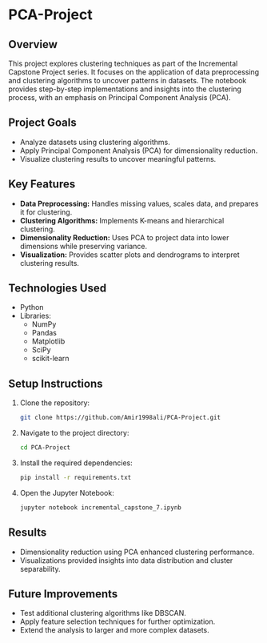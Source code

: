
# PCA-Project

## Overview
This project explores clustering techniques as part of the Incremental Capstone Project series. It focuses on the application of data preprocessing and clustering algorithms to uncover patterns in datasets. The notebook provides step-by-step implementations and insights into the clustering process, with an emphasis on Principal Component Analysis (PCA).

## Project Goals
- Analyze datasets using clustering algorithms.
- Apply Principal Component Analysis (PCA) for dimensionality reduction.
- Visualize clustering results to uncover meaningful patterns.

## Key Features
- **Data Preprocessing:** Handles missing values, scales data, and prepares it for clustering.
- **Clustering Algorithms:** Implements K-means and hierarchical clustering.
- **Dimensionality Reduction:** Uses PCA to project data into lower dimensions while preserving variance.
- **Visualization:** Provides scatter plots and dendrograms to interpret clustering results.

## Technologies Used
- Python
- Libraries:
  - NumPy
  - Pandas
  - Matplotlib
  - SciPy
  - scikit-learn

## Setup Instructions
1. Clone the repository:
   ```bash
   git clone https://github.com/Amir1998ali/PCA-Project.git
   ```
2. Navigate to the project directory:
   ```bash
   cd PCA-Project
   ```
3. Install the required dependencies:
   ```bash
   pip install -r requirements.txt
   ```
4. Open the Jupyter Notebook:
   ```bash
   jupyter notebook incremental_capstone_7.ipynb
   ```

## Results
- Dimensionality reduction using PCA enhanced clustering performance.
- Visualizations provided insights into data distribution and cluster separability.

## Future Improvements
- Test additional clustering algorithms like DBSCAN.
- Apply feature selection techniques for further optimization.
- Extend the analysis to larger and more complex datasets.
